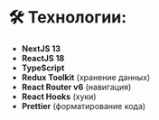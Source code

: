 # 🛠 Технологии:

- **NextJS 13**
- **ReactJS 18**
- **TypeScript**
- **Redux Toolkit** (хранение данных)
- **React Router v6** (навигация)
- **React Hooks** (хуки)
- **Prettier** (форматирование кода)

